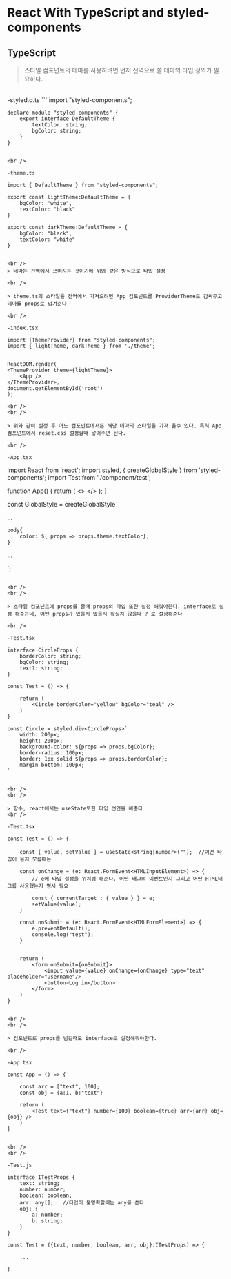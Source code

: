 # React With TypeScript and styled-components

## TypeScript 

> 스타일 컴포넌트의 테마를 사용하려면 먼저 전역으로 쓸 테마의 타입 정의가 필요하다. 

<br />
-styled.d.ts
```
    import "styled-components";

    declare module "styled-components" {
        export interface DefaultTheme {
            textColor: string;
            bgColor: string;
        }
    }
```

<br />

-theme.ts
```
    import { DefaultTheme } from "styled-components";

    export const lightTheme:DefaultTheme = {
        bgColor: "white",
        textColor: "black"
    }

    export const darkTheme:DefaultTheme = {
        bgColor: "black",
        textColor: "white"
    }
```

<br />
> 테마는 전역에서 쓰여지는 것이기에 위와 같은 방식으로 타입 설정

<br />

> theme.ts의 스타일을 전역에서 가져오려면 App 컴포넌트를 ProviderTheme로 감싸주고 테마를 props로 넘겨준다 

<br />

-index.tsx
```
    import {ThemeProvider} from "styled-components";
    import { lightTheme, darkTheme } from './theme';


    ReactDOM.render(
    <ThemeProvider theme={lightTheme}>
        <App />
    </ThemeProvider>,
    document.getElementById('root')
    );
```
<br />
<br />

> 위와 같이 설정 후 어느 컴포넌트에서든 해당 테마의 스타일을 가져 올수 있다. 특히 App 컴포넌트에서 reset.css 설정할때 넣어주면 된다.

<br />

-App.tsx
```
import React from 'react';
import styled, { createGlobalStyle } from 'styled-components';
import Test from './component/test';

function App() {
  return (
    <>
      <GlobalStyle />
      <Test />
    </>
  );
}

const GlobalStyle = createGlobalStyle` 
  
  ...

    body{
        color: ${ props => props.theme.textColor};
    }

   ...

`;

```

<br />
<br />

> 스타일 컴포넌트에 props를 줄때 props의 타입 또한 설정 해줘야한다. interface로 설정 해주는데, 어떤 props가 있을지 없을지 확실치 않을때 ? 로 설정해준다

<br />

-Test.tsx
```
    interface CircleProps {
        borderColor: string;
        bgColor: string;
        text?: string;
    }

    const Test = () => {

        return (
            <Circle borderColor="yellow" bgColor="teal" />
        )
    }

    const Circle = styled.div<CircleProps>`
        width: 200px;
        height: 200px;
        background-color: ${props => props.bgColor};
        border-radius: 100px;
        border: 1px solid ${props => props.borderColor};
        margin-bottom: 100px;
    `
```

<br />
<br />

> 함수, react에서는 useState또한 타입 선언을 해준다 
<br />

-Test.tsx
```
    const Test = () => {
    
        const [ value, setValue ] = useState<string|number>("");  //어떤 타입이 올지 모를때는 

        const onChange = (e: React.FormEvent<HTMLInputElement>) => { 
            // e에 타입 설정을 위처럼 해준다. 어떤 태그의 이벤트인지 그리고 어떤 HTML태그를 사용했는지 명시 필요
            
            const { currentTarget : { value } } = e;
            setValue(value);
        }

        const onSubmit = (e: React.FormEvent<HTMLFormElement>) => {
            e.preventDefault();
            console.log("test");
        }


        return (
            <form onSubmit={onSubmit}>
                <input value={value} onChange={onChange} type="text" placeholder="username"/>
                <button>Log in</button>
            </form>
        )
    }
```

<br />
<br />

> 컴포넌트로 props를 넘길때도 interface로 설정해줘야한다.

<br />

-App.tsx
```
    const App = () => {

        const arr = ["text", 100];
        const obj = {a:1, b:"text"}

        return (
            <Test text={"text"} number={100} boolean={true} arr={arr} obj={obj} />
        )
    }
```

<br />
<br />

-Test.js
```
    interface ITestProps {
        text: string;
        number: number;
        boolean: boolean;
        arr: any[];   //타입이 불명확할때는 any를 쓴다
        obj: {
            a: number;
            b: string;
        }
    }

    const Test = ({text, number, boolean, arr, obj}:ITestProps) => {
        
        ...

    } 
```

